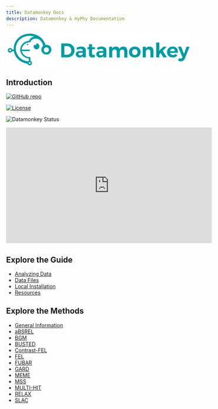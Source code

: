 ```yaml
---
title: Datamonkey Docs
description: Datamonkey & HyPhy Documentation
---
```


<img src="./header-logo.svg" />

## Introduction

[![GitHub repo](https://img.shields.io/badge/github-repo-green)](https://github.com/veg/hyphy)

[![License](https://img.shields.io/badge/license-MIT-blue.svg)](https://github.com/veg/hyphy/blob/master/LICENSE)

![Datamonkey Status](https://img.shields.io/uptimerobot/status/m798175520-008618c030c619b40dc9b54a)

<iframe
  width="560"
  height="315"
  src="https://www.youtube.com/embed/GD0T0UJSuYU"
  title="Datamonkey Overview"
  frameborder="0"
  allow="accelerometer; autoplay; clipboard-write; encrypted-media; gyroscope; picture-in-picture"
  allowfullscreen>
</iframe>

## Explore the Guide

- [Analyzing Data](guide/analyzing_data.md)
- [Data Files](guide/data_files.md)
- [Local Installation](guide/installation.md)
- [Resources](resources.md)

## Explore the Methods

- [General Information](methods/general.md)
- [aBSREL](methods/absrel.md)
- [BGM](methods/bgm.md)
- [BUSTED](methods/busted.md)
- [Contrast-FEL](methods/contrast_fel.md)
- [FEL](methods/fel.md)
- [FUBAR](methods/fubar.md)
- [GARD](methods/gard.md)
- [MEME](methods/meme.md)
- [MSS](methods/mss.md)
- [MULTI-HIT](methods/multi_hit.md)
- [RELAX](methods/relax.md)
- [SLAC](methods/slac.md)
